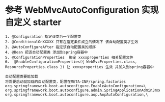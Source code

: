 #  参考 WebMvcAutoConfiguration   实现自定义 starter

    1. @Configuration 指定该类为一个配置类
    2. @ConditionalOnXXXXX 只有在指定条件成立的情况下 该自动配置类才生效
    3. @AutoConfigureAfter 指定该自动配置类的顺序
    4. @Bean 把该自动配置类 添加到spring容器中
    5. @ConfigurationProperties  绑定 xxxxproperties 相关配置文件
    6. 	@EnableConfigurationProperties({ WebMvcProperties.class, ResourceProperties.class }) 让 xxxxproperties 生效 并加入到spring容器中

    自动配置类要能加载
    将需要启动就加载的自动配置类，配置在META-INF/spring.factories
    org.springframework.boot.autoconfigure.EnableAutoConfiguration=\
    org.springframework.boot.autoconfigure.admin.SpringApplicationAdminJmxAutoConfiguration,\
    org.springframework.boot.autoconfigure.aop.AopAutoConfiguration,\